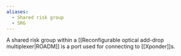 ```yaml
---
aliases:
  - Shared risk group
  - SRG
---
```

A shared risk group within a [[Reconfigurable optical add-drop multiplexer|ROADM]] is a port used for connecting to [[Xponder]]s.